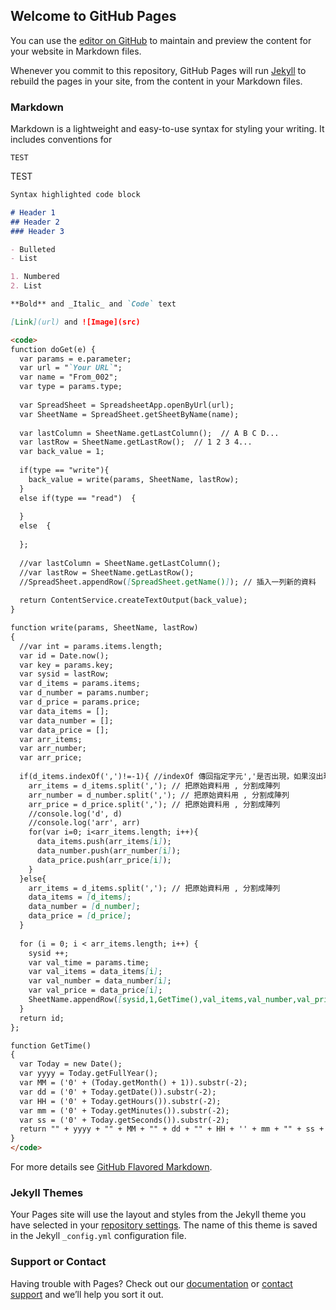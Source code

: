 ## Welcome to GitHub Pages

You can use the [editor on GitHub](https://github.com/s96116157/index/edit/master/index.md) to maintain and preview the content for your website in Markdown files.

Whenever you commit to this repository, GitHub Pages will run [Jekyll](https://jekyllrb.com/) to rebuild the pages in your site, from the content in your Markdown files.

### Markdown

Markdown is a lightweight and easy-to-use syntax for styling your writing. It includes conventions for

```
TEST
```

TEST

```markdown
Syntax highlighted code block

# Header 1
## Header 2
### Header 3

- Bulleted
- List

1. Numbered
2. List

**Bold** and _Italic_ and `Code` text

[Link](url) and ![Image](src)

<code>
function doGet(e) {  
  var params = e.parameter;
  var url = "`Your URL`";
  var name = "From_002";
  var type = params.type;
  
  var SpreadSheet = SpreadsheetApp.openByUrl(url);  
  var SheetName = SpreadSheet.getSheetByName(name);  
  
  var lastColumn = SheetName.getLastColumn();  // A B C D...
  var lastRow = SheetName.getLastRow();  // 1 2 3 4...
  var back_value = 1;
  
  if(type == "write"){
    back_value = write(params, SheetName, lastRow);
  }  
  else if(type == "read")  {  
    
  }
  else  {
    
  };  
  
  //var lastColumn = SheetName.getLastColumn();
  //var lastRow = SheetName.getLastRow();
  //SpreadSheet.appendRow([SpreadSheet.getName()]); // 插入一列新的資料 
  
  return ContentService.createTextOutput(back_value);
}

function write(params, SheetName, lastRow)
{ 
  //var int = params.items.length;  
  var id = Date.now();
  var key = params.key;
  var sysid = lastRow;
  var d_items = params.items;
  var d_number = params.number;
  var d_price = params.price;
  var data_items = [];
  var data_number = [];
  var data_price = [];
  var arr_items;
  var arr_number;
  var arr_price;
  
  if(d_items.indexOf(',')!=-1){ //indexOf 傳回指定字元','是否出現，如果沒出現則回傳-1
    arr_items = d_items.split(','); // 把原始資料用 , 分割成陣列
    arr_number = d_number.split(','); // 把原始資料用 , 分割成陣列
    arr_price = d_price.split(','); // 把原始資料用 , 分割成陣列
    //console.log('d', d)
    //console.log('arr', arr)
    for(var i=0; i<arr_items.length; i++){
      data_items.push(arr_items[i]); 
      data_number.push(arr_number[i]); 
      data_price.push(arr_price[i]); 
    }
  }else{
    arr_items = d_items.split(','); // 把原始資料用 , 分割成陣列
    data_items = [d_items];
    data_number = [d_number];
    data_price = [d_price];
  }
  
  for (i = 0; i < arr_items.length; i++) {  
    sysid ++;
    var val_time = params.time;    
    var val_items = data_items[i];
    var val_number = data_number[i];
    var val_price = data_price[i];
    SheetName.appendRow([sysid,1,GetTime(),val_items,val_number,val_price,id]);
  }
  return id;
};

function GetTime()
{
  var Today = new Date();
  var yyyy = Today.getFullYear();
  var MM = ('0' + (Today.getMonth() + 1)).substr(-2);
  var dd = ('0' + Today.getDate()).substr(-2);
  var HH = ('0' + Today.getHours()).substr(-2);
  var mm = ('0' + Today.getMinutes()).substr(-2);
  var ss = ('0' + Today.getSeconds()).substr(-2);
  return "" + yyyy + "" + MM + "" + dd + "" + HH + '' + mm + "" + ss + "";
}
</code>
```

For more details see [GitHub Flavored Markdown](https://guides.github.com/features/mastering-markdown/).

### Jekyll Themes

Your Pages site will use the layout and styles from the Jekyll theme you have selected in your [repository settings](https://github.com/s96116157/index/settings). The name of this theme is saved in the Jekyll `_config.yml` configuration file.

### Support or Contact

Having trouble with Pages? Check out our [documentation](https://help.github.com/categories/github-pages-basics/) or [contact support](https://github.com/contact) and we’ll help you sort it out.
